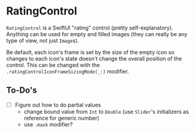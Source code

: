 # RatingControl

`RatingControl` is a SwiftUI "rating" control (pretty self-explanatory). Anything can be used for empty and filled images (they can really be any type of view, not just `Image`s).

Be default, each icon's frame is set by the size of the empty icon so changes to each icon's state doesn't change the overall position of the control. This can be changed with the `.ratingControlIconFrameSizingMode(_:)` modifier.

## To-Do's

- [ ] Figure out how to do partial values
    - change bound value from `Int` to `Double` (use `Slider`'s initializers as reference for generic number)
    - use `.mask` modifier?
